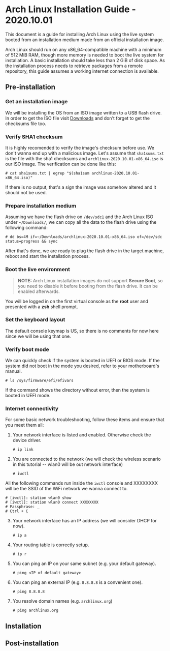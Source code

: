 # Arch Linux Installation Guide - 2020.10.01

This document is a guide for installing Arch Linux using the live system booted from an installation medium made from an official installation image.

Arch Linux should run on any x86_64-compatible machine with a minimum of 512 MiB RAM, though more memory is needed to boot the live system for installation. A basic installation should take less than 2 GiB of disk space. As the installation process needs to retrieve packages from a remote repository, this guide assumes a working internet connection is available.

## Pre-installation

### Get an installation image

We will be installing the OS from an ISO image written to a USB flash drive. In order to get the ISO file visit [Downloads](https://www.archlinux.org/download/) and don't forget to get the checksums file too.

### Verify SHA1 checksum

It is highly recomended to verify the image's checksum before use. We don't wanna end up with a malicious image. Let's assume that `sha1sums.txt` is the file with the sha1 checksums and `archlinux-2020.10.01-x86_64.iso` is our ISO image. The verification can be done like this:

    # cat sha1sums.txt | egrep "$(sha1sum archlinux-2020.10.01-x86_64.iso)"

If there is no output, that's a sign the image was somehow altered and it should not be used.

### Prepare installation medium

Assuming we have the flash drive on `/dev/sdc1` and the Arch Linux ISO under `~/Downloads/`, we can copy all the data to the flash drive using the following command:

    # dd bs=4M if=~/Downloads/archlinux-2020.10.01-x86_64.iso of=/dev/sdc status=progress && sync

After that's done, we are ready to plug the flash drive in the target machine, reboot and start the installation process.

### Boot the live environment

> **NOTE:** Arch Linux installation images do not support **Secure Boot**, so you need to disable it before booting from the flash drive. It can be enabled afterwards.

You will be logged in on the first virtual console as the **root** user and presented with a **zsh** shell prompt.

### Set the keyboard layout

The default console keymap is US, so there is no comments for now here since we will be using that one.

### Verify boot mode

We can quickly check if the system is booted in UEFI or BIOS mode. If the system did not boot in the mode you desired, refer to your motherboard's manual.

    # ls /sys/firmware/efi/efivars

If the command shows the directory without error, then the system is booted in UEFI mode.

### Internet connectivity

For some basic network troubleshooting, follow these items and ensure that you meet them all:

1. Your network interface is listed and enabled. Otherwise check the device driver.

   ```shell
   # ip link
   ```

2. You are connected to the network (we will check the wireless scenario in this tutorial -- wlan0 will be out network interface)

   ```shell
   # iwctl
   ```

  All the following commands run inside the `iwctl` console and XXXXXXXX will be the SSID of the WiFi network we wanna connect to.

    # [iwctl]: station wlan0 show
    # [iwctl]: station wlan0 connect XXXXXXXX
    # Passphrase: _
    # Ctrl + C

3. Your network interface has an IP address (we will consider DHCP for now).

   ```shell
   # ip a
   ```

4. Your routing table is correctly setup.

   ```shell
   # ip r
   ```

5. You can ping an IP on your same subnet (e.g. your default gateway).

   ```shell
   # ping <IP of default gateway>
   ```

6. You can ping an external IP (e.g. `8.8.8.8` is a convenient one).

   ```shell
   # ping 8.8.8.8
   ```

7. You resolve domain names (e.g. `archlinux.org`)

   ```shell
   # ping archlinux.org
   ```

## Installation

## Post-installation
